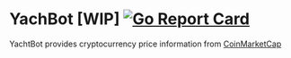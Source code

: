 # YachBot [WIP]  [![Go Report Card](https://goreportcard.com/badge/github.com/freddygv/cryptoslack)](https://goreportcard.com/report/github.com/freddygv/cryptoslack)

YachtBot provides cryptocurrency price information from [CoinMarketCap](https://coinmarketcap.com/)